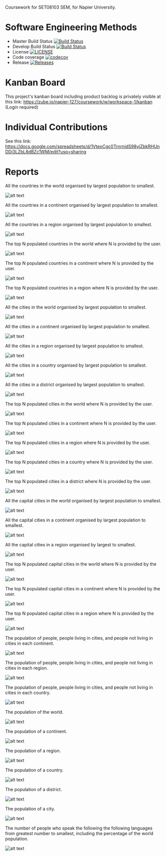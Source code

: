 Coursework for SET08103 SEM, for Napier University.

# Software Engineering Methods

- Master Build Status [![Build Status](https://travis-ci.com/MikhaRohrs/SEMCoursework.svg?branch=master)](https://travis-ci.com/MikhaRohrs/SEMCoursework)
- Develop Build Status [![Build Status](https://travis-ci.com/MikhaRohrs/SEMCoursework.svg?branch=develop)](https://travis-ci.com/MikhaRohrs/SEMCoursework)
- License [![LICENSE](https://img.shields.io/github/license/MikhaRohrs/SEMCoursework.svg?style=flat-square)](https://github.com/MikhaRohrs/SEMCoursework/blob/master/LICENSE)
- Code coverage [![codecov](https://codecov.io/gh/MikhaRohrs/SEMCoursework/branch/master/graph/badge.svg?token=8XKVDCI9OC)](https://codecov.io/gh/MikhaRohrs/SEMCoursework)  
- Release [![Releases](https://img.shields.io/github/release/MikhaRohrs/SEMCoursework/all.svg?style=flat-square)](https://github.com/MikhaRohrs/SEMCoursework/releases)


# Kanban Board

This project's kanban board including product backlog is privately visible at this link:
https://zube.io/napier-127/coursework/w/workspace-1/kanban (Login required)


# Individual Contributions

See this link:
https://docs.google.com/spreadsheets/d/1VteoCgc0TrnrnjdS98yjZbkRHUnDDi3LZbL8dBZc1WM/edit?usp=sharing


# Reports

All the countries in the world organised by largest population to smallest.

![alt text](https://raw.githubusercontent.com/MikhaRohrs/SEMCoursework/feature/readme-report/report-images/SEM_r1.png "All the countries in the world organised by largest population to smallest.")


All the countries in a continent organised by largest population to smallest.

![alt text](https://raw.githubusercontent.com/MikhaRohrs/SEMCoursework/feature/readme-report/report-images/SEM_r2.png "All the countries in a continent organised by largest population to smallest.")


All the countries in a region organised by largest population to smallest.

![alt text](https://raw.githubusercontent.com/MikhaRohrs/SEMCoursework/feature/readme-report/report-images/SEM_r3.png "All the countries in a region organised by largest population to smallest.")


The top N populated countries in the world where N is provided by the user.

![alt text](https://raw.githubusercontent.com/MikhaRohrs/SEMCoursework/feature/readme-report/report-images/SEM_r4.png "The top N populated countries in the world where N is provided by the user.")


The top N populated countries in a continent where N is provided by the user.

![alt text](https://raw.githubusercontent.com/MikhaRohrs/SEMCoursework/feature/readme-report/report-images/SEM_r5.png "The top N populated countries in a continent where N is provided by the user.")


The top N populated countries in a region where N is provided by the user.

![alt text](https://raw.githubusercontent.com/MikhaRohrs/SEMCoursework/feature/readme-report/report-images/SEM_r6.png "The top N populated countries in a region where N is provided by the user.")


All the cities in the world organised by largest population to smallest.

![alt text](https://raw.githubusercontent.com/MikhaRohrs/SEMCoursework/feature/readme-report/report-images/SEM_r7.png "All the cities in the world organised by largest population to smallest.")


All the cities in a continent organised by largest population to smallest.

![alt text](https://raw.githubusercontent.com/MikhaRohrs/SEMCoursework/feature/readme-report/report-images/SEM_r8.png "All the cities in a continent organised by largest population to smallest.")


All the cities in a region organised by largest population to smallest.

![alt text](https://raw.githubusercontent.com/MikhaRohrs/SEMCoursework/feature/readme-report/report-images/SEM_r9.png "All the cities in a region organised by largest population to smallest.")


All the cities in a country organised by largest population to smallest.

![alt text](https://raw.githubusercontent.com/MikhaRohrs/SEMCoursework/feature/readme-report/report-images/SEM_r10.png "All the cities in a country organised by largest population to smallest.")


All the cities in a district organised by largest population to smallest.

![alt text](https://raw.githubusercontent.com/MikhaRohrs/SEMCoursework/feature/readme-report/report-images/SEM_r11.png "All the cities in a district organised by largest population to smallest.")


The top N populated cities in the world where N is provided by the user.

![alt text](https://raw.githubusercontent.com/MikhaRohrs/SEMCoursework/feature/readme-report/report-images/SEM_r12.png "The top N populated cities in the world where N is provided by the user.")


The top N populated cities in a continent where N is provided by the user.

![alt text](https://raw.githubusercontent.com/MikhaRohrs/SEMCoursework/feature/readme-report/report-images/SEM_r13.png "The top N populated cities in a continent where N is provided by the user.")


The top N populated cities in a region where N is provided by the user.

![alt text](https://raw.githubusercontent.com/MikhaRohrs/SEMCoursework/feature/readme-report/report-images/SEM_r14.png "The top N populated cities in a region where N is provided by the user.")


The top N populated cities in a country where N is provided by the user.

![alt text](https://raw.githubusercontent.com/MikhaRohrs/SEMCoursework/feature/readme-report/report-images/SEM_r15.png "The top N populated cities in a country where N is provided by the user.")


The top N populated cities in a district where N is provided by the user.

![alt text](https://raw.githubusercontent.com/MikhaRohrs/SEMCoursework/feature/readme-report/report-images/SEM_r16.png "The top N populated cities in a district where N is provided by the user.")


All the capital cities in the world organised by largest population to smallest.

![alt text](https://raw.githubusercontent.com/MikhaRohrs/SEMCoursework/feature/readme-report/report-images/SEM_r17.JPG "All the capital cities in the world organised by largest population to smallest.")


All the capital cities in a continent organised by largest population to smallest.

![alt text](https://raw.githubusercontent.com/MikhaRohrs/SEMCoursework/feature/readme-report/report-images/SEM_r18.JPG "All the capital cities in a continent organised by largest population to smallest.")


All the capital cities in a region organised by largest to smallest.

![alt text](https://raw.githubusercontent.com/MikhaRohrs/SEMCoursework/feature/readme-report/report-images/SEM_r19.JPG "All the capital cities in a region organised by largest to smallest.")


The top N populated capital cities in the world where N is provided by the user.

![alt text](https://raw.githubusercontent.com/MikhaRohrs/SEMCoursework/feature/readme-report/report-images/SEM_r20.JPG "The top N populated capital cities in the world where N is provided by the user.")


The top N populated capital cities in a continent where N is provided by the user.

![alt text](https://raw.githubusercontent.com/MikhaRohrs/SEMCoursework/feature/readme-report/report-images/SEM_r21.JPG "The top N populated capital cities in a continent where N is provided by the user.")

The top N populated capital cities in a region where N is provided by the user.

![alt text](https://raw.githubusercontent.com/MikhaRohrs/SEMCoursework/feature/readme-report/report-images/SEM_r22.JPG "The top N populated capital cities in a region where N is provided by the user.")


The population of people, people living in cities, and people not living in cities in each continent.

![alt text](https://raw.githubusercontent.com/MikhaRohrs/SEMCoursework/feature/readme-report/report-images/SEM_r23.JPG "The population of people, people living in cities, and people not living in cities in each continent.")


The population of people, people living in cities, and people not living in cities in each region.

![alt text](https://raw.githubusercontent.com/MikhaRohrs/SEMCoursework/feature/readme-report/report-images/SEM_r24.JPG "The population of people, people living in cities, and people not living in cities in each region.")


The population of people, people living in cities, and people not living in cities in each country.

![alt text](https://raw.githubusercontent.com/MikhaRohrs/SEMCoursework/feature/readme-report/report-images/SEM_r25.JPG "The population of people, people living in cities, and people not living in cities in each country.")



The population of the world.

![alt text](https://raw.githubusercontent.com/MikhaRohrs/SEMCoursework/feature/readme-report/report-images/SEM_r26.JPG "The population of the world.")


The population of a continent.

![alt text](https://raw.githubusercontent.com/MikhaRohrs/SEMCoursework/feature/readme-report/report-images/SEM_r27.JPG "The population of a continent.")


The population of a region.

![alt text](https://raw.githubusercontent.com/MikhaRohrs/SEMCoursework/feature/readme-report/report-images/SEM_r28.JPG "The population of a region.")


The population of a country.

![alt text](https://raw.githubusercontent.com/MikhaRohrs/SEMCoursework/feature/readme-report/report-images/SEM_r29.JPG "The population of a country.")


The population of a district.

![alt text](https://raw.githubusercontent.com/MikhaRohrs/SEMCoursework/feature/readme-report/report-images/SEM_r30.JPG "The population of a district.")


The population of a city.

![alt text](https://raw.githubusercontent.com/MikhaRohrs/SEMCoursework/feature/readme-report/report-images/SEM_r31.JPG "The population of a city.")



The number of people who speak the following the following languages from greatest number to smallest, including the percentage of the world population.

![alt text](https://raw.githubusercontent.com/MikhaRohrs/SEMCoursework/feature/readme-report/report-images/SEM_r32.png "The number of people who speak the following the following languages from greatest number to smallest, including the percentage of the world population.")
